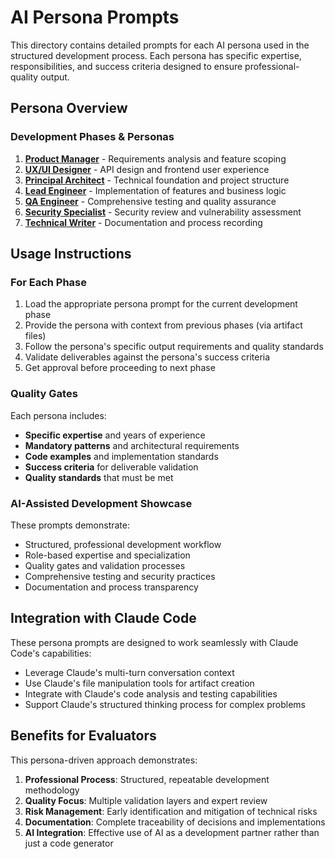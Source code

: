 # AI Persona Prompts

This directory contains detailed prompts for each AI persona used in the structured development process. Each persona has specific expertise, responsibilities, and success criteria designed to ensure professional-quality output.

## Persona Overview

### Development Phases & Personas

1. **[Product Manager](01-product-manager.md)** - Requirements analysis and feature scoping
2. **[UX/UI Designer](02-ux-ui-designer.md)** - API design and frontend user experience  
3. **[Principal Architect](03-principal-architect.md)** - Technical foundation and project structure
4. **[Lead Engineer](04-lead-engineer.md)** - Implementation of features and business logic
5. **[QA Engineer](05-qa-engineer.md)** - Comprehensive testing and quality assurance
6. **[Security Specialist](06-security-specialist.md)** - Security review and vulnerability assessment
7. **[Technical Writer](07-technical-writer.md)** - Documentation and process recording

## Usage Instructions

### For Each Phase
1. Load the appropriate persona prompt for the current development phase
2. Provide the persona with context from previous phases (via artifact files)
3. Follow the persona's specific output requirements and quality standards
4. Validate deliverables against the persona's success criteria
5. Get approval before proceeding to next phase

### Quality Gates
Each persona includes:
- **Specific expertise** and years of experience
- **Mandatory patterns** and architectural requirements  
- **Code examples** and implementation standards
- **Success criteria** for deliverable validation
- **Quality standards** that must be met

### AI-Assisted Development Showcase
These prompts demonstrate:
- Structured, professional development workflow
- Role-based expertise and specialization
- Quality gates and validation processes
- Comprehensive testing and security practices
- Documentation and process transparency

## Integration with Claude Code

These persona prompts are designed to work seamlessly with Claude Code's capabilities:
- Leverage Claude's multi-turn conversation context
- Use Claude's file manipulation tools for artifact creation
- Integrate with Claude's code analysis and testing capabilities
- Support Claude's structured thinking process for complex problems

## Benefits for Evaluators

This persona-driven approach demonstrates:
1. **Professional Process**: Structured, repeatable development methodology
2. **Quality Focus**: Multiple validation layers and expert review
3. **Risk Management**: Early identification and mitigation of technical risks
4. **Documentation**: Complete traceability of decisions and implementations
5. **AI Integration**: Effective use of AI as a development partner rather than just a code generator